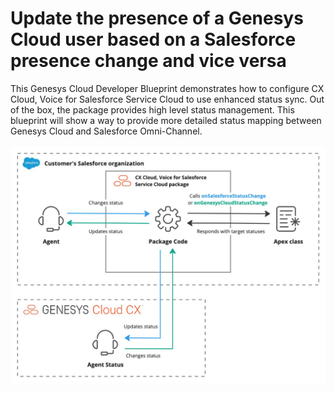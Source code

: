 # Update the presence of a Genesys Cloud user based on a Salesforce presence change and vice versa

This Genesys Cloud Developer Blueprint demonstrates how to configure CX Cloud, Voice for Salesforce Service Cloud to use enhanced status sync. Out of the box, the package provides high level status management. This blueprint will show a way to provide more detailed status mapping between Genesys Cloud and Salesforce Omni-Channel.

![Workflow for enhanced status sync with the CX Cloud, Voice for Salesforce Service Cloud package](/blueprint/images/enhanced_status_sync.png "Workflow for enhanced status sync with the CX Cloud, Voice for Salesforce Service Cloud package")